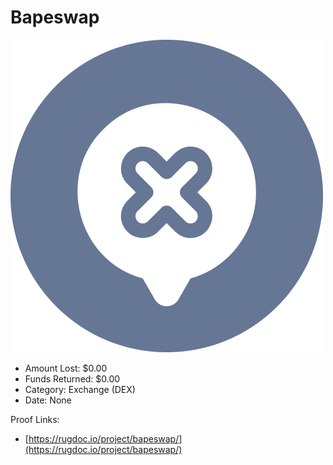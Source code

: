 # Bapeswap
![Bapeswap](/rektimages/Bapeswap.png)
- Amount Lost: $0.00
- Funds Returned: $0.00
- Category: Exchange (DEX)
- Date: None



Proof Links:
- [https://rugdoc.io/project/bapeswap/](https://rugdoc.io/project/bapeswap/)



